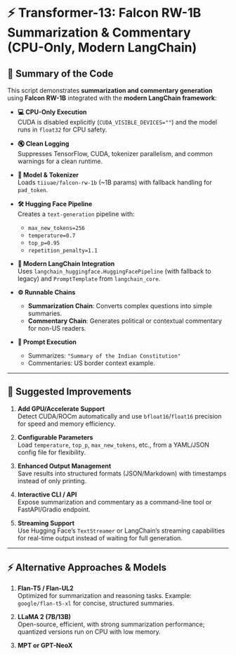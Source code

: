 
# ⚡ Transformer-13: Falcon RW-1B Summarization & Commentary (CPU-Only, Modern LangChain)

## 📌 Summary of the Code
This script demonstrates **summarization and commentary generation** using **Falcon RW-1B** integrated with the **modern LangChain framework**:

- **💻 CPU-Only Execution**  
  CUDA is disabled explicitly (`CUDA_VISIBLE_DEVICES=""`) and the model runs in `float32` for CPU safety.

- **🔇 Clean Logging**  
  Suppresses TensorFlow, CUDA, tokenizer parallelism, and common warnings for a clean runtime.

- **🔹 Model & Tokenizer**  
  Loads `tiiuae/falcon-rw-1b` (~1B params) with fallback handling for `pad_token`.

- **🛠 Hugging Face Pipeline**  
  Creates a `text-generation` pipeline with:
  - `max_new_tokens=256`
  - `temperature=0.7`
  - `top_p=0.95`
  - `repetition_penalty=1.1`

- **🔗 Modern LangChain Integration**  
  Uses `langchain_huggingface.HuggingFacePipeline` (with fallback to legacy) and `PromptTemplate` from `langchain_core`.

- **⚙️ Runnable Chains**  
  - **Summarization Chain**: Converts complex questions into simple summaries.  
  - **Commentary Chain**: Generates political or contextual commentary for non-US readers.

- **🎯 Prompt Execution**  
  - Summarizes: `"Summary of the Indian Constitution"`  
  - Commentaries: US border context example.

---

## 🔧 Suggested Improvements
1. **Add GPU/Accelerate Support**  
   Detect CUDA/ROCm automatically and use `bfloat16`/`float16` precision for speed and memory efficiency.

2. **Configurable Parameters**  
   Load `temperature`, `top_p`, `max_new_tokens`, etc., from a YAML/JSON config file for flexibility.

3. **Enhanced Output Management**  
   Save results into structured formats (JSON/Markdown) with timestamps instead of only printing.

4. **Interactive CLI / API**  
   Expose summarization and commentary as a command-line tool or FastAPI/Gradio endpoint.

5. **Streaming Support**  
   Use Hugging Face’s `TextStreamer` or LangChain’s streaming capabilities for real-time output instead of waiting for full generation.

---

## ⚡ Alternative Approaches & Models
1. **Flan-T5 / Flan-UL2**  
   Optimized for summarization and reasoning tasks. Example: `google/flan-t5-xl` for concise, structured summaries.

2. **LLaMA 2 (7B/13B)**  
   Open-source, efficient, with strong summarization performance; quantized versions run on CPU with low memory.

3. **MPT or GPT-NeoX**

